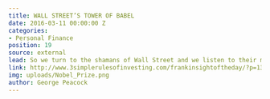 ```yaml
---
title: WALL STREET’S TOWER OF BABEL
date: 2016-03-11 00:00:00 Z
categories:
- Personal Finance
position: 19
source: external
lead: So we turn to the shamans of Wall Street and we listen to their magical incantations.
link: http://www.3simplerulesofinvesting.com/frankinsightoftheday/?p=1323
img: uploads/Nobel_Prize.png
author: George Peacock
---
```


